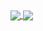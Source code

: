 <a href="https://github.com/RussellDash332/github-readme-stats">
  <img align="center" src="https://github-readme-stats.russelldash332.vercel.app/api?username=RussellDash332&count_private=true&show_icons=true&theme=react&include_all_commits=true&hide_border=true&hide=stars,issues" />
</a>
<a href="https://github.com/RussellDash332/github-readme-stats">
  <img align="center" src="https://github-readme-stats.russelldash332.vercel.app/api/top-langs/?username=RussellDash332&langs_count=10&theme=react&hide_border=false&layout=compact&exclude_repo=github-readme-stats,COVID-19,trading-news-telegram-bot,nusmods,it-cert-automation-practice,audio-only-youtube"/>
</a>
